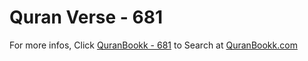 # Quran Verse - 681 

For more infos, Click [QuranBookk - 681](https://www.quranbookk.com/quran/search?q=681) to Search at [QuranBookk.com](http://quranbookk.com/)